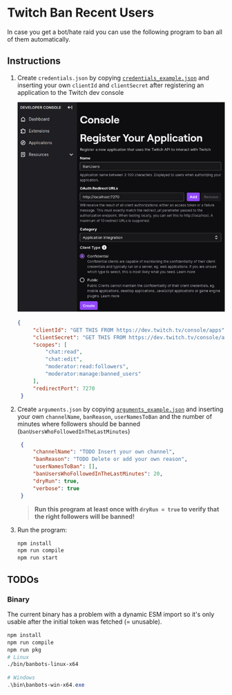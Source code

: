 # Twitch Ban Recent Users

In case you get a bot/hate raid you can use the following program to ban all of them automatically.

## Instructions

1. Create `credentials.json` by copying [`credentials_example.json`](credentials_example.json) and inserting your own `clientId` and `clientSecret` after registering an application to the Twitch dev console

   ![Screenshot of how the registration could look](register_application.png)

   ```json
   {
        "clientId": "GET THIS FROM https://dev.twitch.tv/console/apps",
        "clientSecret": "GET THIS FROM https://dev.twitch.tv/console/apps",
        "scopes": [
            "chat:read",
            "chat:edit",
            "moderator:read:followers",
            "moderator:manage:banned_users"
        ],
        "redirectPort": 7270
    }
    ```

2. Create `arguments.json` by copying [`arguments_example.json`](arguments_example.json) and inserting your own `channelName`, `banReason`, `userNamesToBan` and the number of minutes where followers should be banned (`banUsersWhoFollowedInTheLastMinutes`)

   ```json
    {
        "channelName": "TODO Insert your own channel",
        "banReason": "TODO Delete or add your own reason",
        "userNamesToBan": [],
        "banUsersWhoFollowedInTheLastMinutes": 20,
        "dryRun": true,
        "verbose": true
    }
    ```

    > **Run this program at least once with `dryRun = true` to verify that the right followers will be banned!**

3. Run the program:

   ```sh
   npm install
   npm run compile
   npm run start
   ```

## TODOs

### Binary

The current binary has a problem with a dynamic ESM import so it's only usable after the initial token was fetched (= unusable).

```sh
npm install
npm run compile
npm run pkg
# Linux
./bin/banbots-linux-x64
```

```powershell
# Windows
.\bin\banbots-win-x64.exe
```
